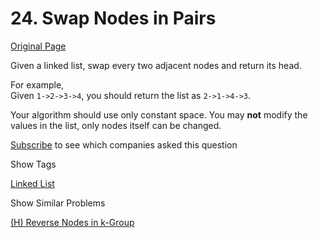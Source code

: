 # 24. Swap Nodes in Pairs

[Original Page](https://leetcode.com/problems/swap-nodes-in-pairs/)

Given a linked list, swap every two adjacent nodes and return its head.

For example,  
Given `1->2->3->4`, you should return the list as `2->1->4->3`.

Your algorithm should use only constant space. You may **not** modify the values in the list, only nodes itself can be changed.

<div>

[Subscribe](/subscribe/) to see which companies asked this question

</div>

<div>

<div id="tags" class="btn btn-xs btn-warning">Show Tags</div>

<span class="hidebutton">[Linked List](/tag/linked-list/)</span></div>

<div>

<div id="similar" class="btn btn-xs btn-warning">Show Similar Problems</div>

<span class="hidebutton">[(H) Reverse Nodes in k-Group](/problems/reverse-nodes-in-k-group/)</span></div>